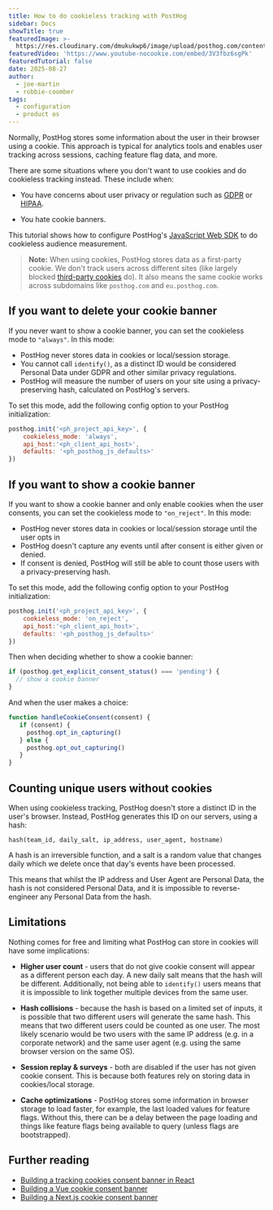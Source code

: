 ```yaml
---
title: How to do cookieless tracking with PostHog
sidebar: Docs
showTitle: true
featuredImage: >-
  https://res.cloudinary.com/dmukukwp6/image/upload/posthog.com/contents/images/cookieless-tracking.png
featuredVideo: 'https://www.youtube-nocookie.com/embed/3V3fbz6sgPk'
featuredTutorial: false
date: 2025-08-27
author:
  - joe-martin
  - robbie-coomber
tags:
  - configuration
  - product os
---
```


Normally, PostHog stores some information about the user in their browser using a cookie. This approach is typical for analytics tools and enables user tracking across sessions, caching feature flag data, and more. 

There are some situations where you don't want to use cookies and do cookieless tracking instead. These include when:

- You have concerns about user privacy or regulation such as [GDPR](/docs/integrate/gdpr) or [HIPAA](/docs/privacy/hipaa-compliance).

- You hate cookie banners.

This tutorial shows how to configure PostHog's [JavaScript Web SDK](/docs/libraries/js) to do cookieless audience measurement.

> **Note:** When using cookies, PostHog stores data as a first-party cookie. We don't track users across different sites (like largely blocked [third-party cookies](https://en.wikipedia.org/wiki/Third-party_cookies) do). It also means the same cookie works across subdomains like `posthog.com` and `eu.posthog.com`.

<GDPRForm />

## If you want to delete your cookie banner

If you never want to show a cookie banner, you can set the cookieless mode to `"always"`. In this mode:
* PostHog never stores data in cookies or local/session storage.
* You cannot call `identify()`, as a distinct ID would be considered Personal Data under GDPR and other similar privacy regulations.
* PostHog will measure the number of users on your site using a privacy-preserving hash, calculated on PostHog's servers.

To set this mode, add the following config option to your PostHog initialization:

```js
posthog.init('<ph_project_api_key>', {
    cookieless_mode: 'always',
    api_host:'<ph_client_api_host>',
    defaults: '<ph_posthog_js_defaults>'
})
```

## If you want to show a cookie banner

If you want to show a cookie banner and only enable cookies when the user consents, you can set the cookieless mode to `"on_reject"`. In this mode:
* PostHog never stores data in cookies or local/session storage until the user opts in
* PostHog doesn't capture any events until after consent is either given or denied.
* If consent is denied, PostHog will still be able to count those users with a privacy-preserving hash.

To set this mode, add the following config option to your PostHog initialization:

```js
posthog.init('<ph_project_api_key>', {
    cookieless_mode: 'on_reject',
    api_host:'<ph_client_api_host>',
    defaults: '<ph_posthog_js_defaults>'
})
```

Then when deciding whether to show a cookie banner:

```js
if (posthog.get_explicit_consent_status() === 'pending') {
  // show a cookie banner
}
```

And when the user makes a choice:

```js
function handleCookieConsent(consent) {
   if (consent) {
     posthog.opt_in_capturing()
   } else {
     posthog.opt_out_capturing()
   }
}
```


## Counting unique users without cookies

When using cookieless tracking, PostHog doesn't store a distinct ID in the user's browser. Instead, PostHog generates this ID on our servers, using a hash:

```
hash(team_id, daily_salt, ip_address, user_agent, hostname)
```

A hash is an irreversible function, and a salt is a random value that changes daily which we delete once that day's events have been processed.

This means that whilst the IP address and User Agent are Personal Data, the hash is not considered Personal Data, and it is impossible to reverse-engineer any Personal Data from the hash.


## Limitations

Nothing comes for free and limiting what PostHog can store in cookies will have some implications:

* **Higher user count** - users that do not give cookie consent will appear as a different person each day. A new daily salt means that the hash will be different. Additionally, not being able to `identify()` users means that it is impossible to link together multiple devices from the same user.

* **Hash collisions** - because the hash is based on a limited set of inputs, it is possible that two different users will generate the same hash. This means that two different users could be counted as one user. The most likely scenario would be two users with the same IP address (e.g. in a corporate network) and the same user agent (e.g. using the same browser version on the same OS).

* **Session replay & surveys** - both are disabled if the user has not given cookie consent. This is because both features rely on storing data in cookies/local storage.

* **Cache optimizations** - PostHog stores some information in browser storage to load faster, for example, the last loaded values for feature flags. Without this, there can be a delay between the page loading and things like feature flags being available to query (unless flags are bootstrapped).

## Further reading

- [Building a tracking cookies consent banner in React](/tutorials/react-cookie-banner)
- [Building a Vue cookie consent banner](/tutorials/vue-cookie-banner)
- [Building a Next.js cookie consent banner](/tutorials/nextjs-cookie-banner)

<NewsletterForm />